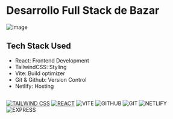 # Desarrollo Full Stack de Bazar
![image](https://github.com/Krlozces/bazarOnline/assets/103806591/7f092aaf-6ca9-46f5-b34a-a0c03bbbc4cd)

## Tech Stack Used
- React: Frontend Development
- TailwindCSS: Styling
- Vite: Build optimizer
- Git & Github: Version Control
- Netlify: Hosting
##
[![TAILWIND CSS](https://img.shields.io/badge/Tailwind_CSS-38B2AC?style=for-the-badge&logo=tailwind-css&logoColor=white)](https://tailwindcss.com/)
[![REACT](https://img.shields.io/badge/React-20232A?style=for-the-badge&logo=react&logoColor=61DAFB)](https://reactjs.org/)
![VITE](https://img.shields.io/badge/Vite-B73BFE?style=for-the-badge&logo=vite&logoColor=FFD62E)
![GITHUB](https://img.shields.io/badge/GitHub-100000?style=for-the-badge&logo=github&logoColor=white)
![GIT](https://img.shields.io/badge/GIT-E44C30?style=for-the-badge&logo=git&logoColor=white)
![NETLIFY](https://img.shields.io/badge/Netlify-00C7B7?style=for-the-badge&logo=netlify&logoColor=white)
![EXPRESS](https://img.shields.io/badge/Express%20js-000000?style=for-the-badge&logo=express&logoColor=white)
